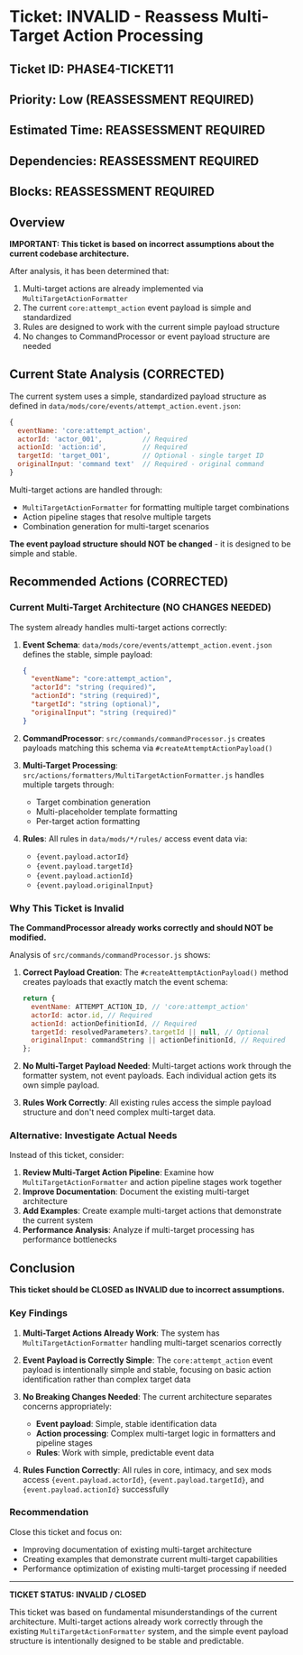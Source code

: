 # Ticket: INVALID - Reassess Multi-Target Action Processing

## Ticket ID: PHASE4-TICKET11

## Priority: Low (REASSESSMENT REQUIRED)

## Estimated Time: REASSESSMENT REQUIRED

## Dependencies: REASSESSMENT REQUIRED

## Blocks: REASSESSMENT REQUIRED

## Overview

**IMPORTANT: This ticket is based on incorrect assumptions about the current codebase architecture.**

After analysis, it has been determined that:

1. Multi-target actions are already implemented via `MultiTargetActionFormatter`
2. The current `core:attempt_action` event payload is simple and standardized
3. Rules are designed to work with the current simple payload structure
4. No changes to CommandProcessor or event payload structure are needed

## Current State Analysis (CORRECTED)

The current system uses a simple, standardized payload structure as defined in `data/mods/core/events/attempt_action.event.json`:

```javascript
{
  eventName: 'core:attempt_action',
  actorId: 'actor_001',          // Required
  actionId: 'action:id',         // Required
  targetId: 'target_001',        // Optional - single target ID
  originalInput: 'command text'  // Required - original command
}
```

Multi-target actions are handled through:

- `MultiTargetActionFormatter` for formatting multiple target combinations
- Action pipeline stages that resolve multiple targets
- Combination generation for multi-target scenarios

**The event payload structure should NOT be changed** - it is designed to be simple and stable.

## Recommended Actions (CORRECTED)

### Current Multi-Target Architecture (NO CHANGES NEEDED)

The system already handles multi-target actions correctly:

1. **Event Schema**: `data/mods/core/events/attempt_action.event.json` defines the stable, simple payload:

   ```json
   {
     "eventName": "core:attempt_action",
     "actorId": "string (required)",
     "actionId": "string (required)",
     "targetId": "string (optional)",
     "originalInput": "string (required)"
   }
   ```

2. **CommandProcessor**: `src/commands/commandProcessor.js` creates payloads matching this schema via `#createAttemptActionPayload()`

3. **Multi-Target Processing**: `src/actions/formatters/MultiTargetActionFormatter.js` handles multiple targets through:
   - Target combination generation
   - Multi-placeholder template formatting
   - Per-target action formatting

4. **Rules**: All rules in `data/mods/*/rules/` access event data via:
   - `{event.payload.actorId}`
   - `{event.payload.targetId}`
   - `{event.payload.actionId}`
   - `{event.payload.originalInput}`

### Why This Ticket is Invalid

**The CommandProcessor already works correctly and should NOT be modified.**

Analysis of `src/commands/commandProcessor.js` shows:

1. **Correct Payload Creation**: The `#createAttemptActionPayload()` method creates payloads that exactly match the event schema:

   ```javascript
   return {
     eventName: ATTEMPT_ACTION_ID, // 'core:attempt_action'
     actorId: actor.id, // Required
     actionId: actionDefinitionId, // Required
     targetId: resolvedParameters?.targetId || null, // Optional
     originalInput: commandString || actionDefinitionId, // Required
   };
   ```

2. **No Multi-Target Payload Needed**: Multi-target actions work through the formatter system, not event payloads. Each individual action gets its own simple payload.

3. **Rules Work Correctly**: All existing rules access the simple payload structure and don't need complex multi-target data.

### Alternative: Investigate Actual Needs

Instead of this ticket, consider:

1. **Review Multi-Target Action Pipeline**: Examine how `MultiTargetActionFormatter` and action pipeline stages work together
2. **Improve Documentation**: Document the existing multi-target architecture
3. **Add Examples**: Create example multi-target actions that demonstrate the current system
4. **Performance Analysis**: Analyze if multi-target processing has performance bottlenecks

## Conclusion

**This ticket should be CLOSED as INVALID due to incorrect assumptions.**

### Key Findings

1. **Multi-Target Actions Already Work**: The system has `MultiTargetActionFormatter` handling multi-target scenarios correctly

2. **Event Payload is Correctly Simple**: The `core:attempt_action` event payload is intentionally simple and stable, focusing on basic action identification rather than complex target data

3. **No Breaking Changes Needed**: The current architecture separates concerns appropriately:
   - **Event payload**: Simple, stable identification data
   - **Action processing**: Complex multi-target logic in formatters and pipeline stages
   - **Rules**: Work with simple, predictable event data

4. **Rules Function Correctly**: All rules in core, intimacy, and sex mods access `{event.payload.actorId}`, `{event.payload.targetId}`, and `{event.payload.actionId}` successfully

### Recommendation

Close this ticket and focus on:

- Improving documentation of existing multi-target architecture
- Creating examples that demonstrate current multi-target capabilities
- Performance optimization of existing multi-target processing if needed

---

**TICKET STATUS: INVALID / CLOSED**

This ticket was based on fundamental misunderstandings of the current architecture. Multi-target actions already work correctly through the existing `MultiTargetActionFormatter` system, and the simple event payload structure is intentionally designed to be stable and predictable.
